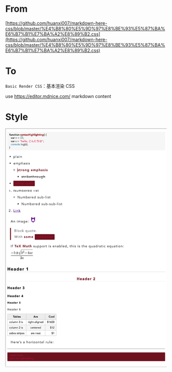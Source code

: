 # From

[https://github.com/huanxi007/markdown-here-css/blob/master/%E4%B8%80%E5%9D%97%E8%BE%93%E5%87%BA%E6%B7%B1%E7%BA%A2%E8%89%B2.css](https://github.com/huanxi007/markdown-here-css/blob/master/%E4%B8%80%E5%9D%97%E8%BE%93%E5%87%BA%E6%B7%B1%E7%BA%A2%E8%89%B2.css)

# To

`Basic Render CSS`：基本渲染 CSS

use https://editor.mdnice.com/ markdown content

# Style

![style03.png](style03.png)